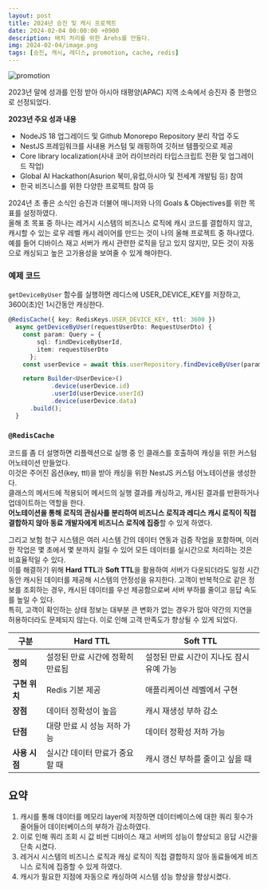 ```yaml
---
layout: post
title: 2024년 승진 및 캐시 프로젝트
date: 2024-02-04 00:00:00 +0900
description: 배치 처리를 위한 Arehs를 만들다.
img: 2024-02-04/image.png
tags: [승진, 캐시, 레디스, promotion, cache, redis]
---
```


![promotion]({{site.baseurl}}/assets/img/2024-02-04/promotion.jpg)

2023년 말에 성과를 인정 받아 아시아 태평양(APAC) 지역 소속에서 승진자 중 한명으로 선정되었다.

**2023년 주요 성과 내용**

- NodeJS 18 업그레이드 및 Github Monorepo Repository 분리 작업 주도
- NestJS 프레임워크를 사내용 커스텀 및 래핑하여 깃허브 템플릿으로 제공
- Core library localization(사내 코어 라이브러리 타입스크립트 전환 및 업그레이드 작업)
- Global AI Hackathon(Asurion 북미,유럽,아시아 및 전세계 개발팀 등) 참여
- 한국 비즈니스를 위한 다양한 프로젝트 참여 등

2024년 초 좋은 소식인 승진과 더불어 매니저와 나의 Goals & Objectives를 위한 목표를 설정하였다.  
올해 초 목표 중 하나는 레거시 시스템의 비즈니스 로직에 캐시 코드를 결합하지 않고, 캐시할 수 있는 로우 레벨 캐시 레이어를 만드는 것이 나의 올해 프로젝트 중 하나였다.  
예를 들어 디바이스 재고 서버가 캐시 관련한 로직을 담고 있지 않지만, 모든 것이 자동으로 캐싱되고 높은 고가용성을 보여줄 수 있게 해야한다.

### 예제 코드

`getDeviceByUser` 함수를 실행하면 레디스에 USER_DEVICE_KEY를 저장하고, 3600(초)인 1시간동안 캐싱한다.

```typescript
@RedisCache({ key: RedisKeys.USER_DEVICE_KEY, ttl: 3600 })
  async getDeviceByUser(requestUserDto: RequestUserDto) {
    const param: Query = {
        sql: findDeviceByUserId,
        item: requestUserDto
      };
    const userDevice = await this.userRepository.findDeviceByUser(param);

    return Builder<UserDevice>()
			.device(userDevice.id)
			.userId(userDevice.userId)
			.device(userDevice.data)
      .build();
  }
```

### `@RedisCache`

코드를 좀 더 설명하면 리플렉션으로 실행 중 인 클래스를 호출하여 캐싱을 위한 커스텀 어노테이션 만들었다.  
이것은 주어진 옵션(key, ttl)을 받아 캐싱을 위한 NestJS 커스텀 어노테이션을 생성한다.  
클래스의 메서드에 적용되어 메서드의 실행 결과를 캐싱하고, 캐시된 결과를 반환하거나 업데이트하는 역할을 한다.  
**어노테이션을 통해 로직의 관심사를 분리하여 비즈니스 로직과 레디스 캐시 로직이 직접 결합하지 않아 동료 개발자에게 비즈니스 로직에 집중**할 수 있게 하였다.

그리고 보험 청구 시스템은 여러 시스템 간의 데이터 연동과 검증 작업을 포함하며, 이러한 작업은 몇 초에서 몇 분까지 걸릴 수 있어 모든 데이터를 실시간으로 처리하는 것은 비효율적일 수 있다.  
이를 해결하기 위해 **Hard TTL**과 **Soft TTL**을 활용하여 서버가 다운되더라도 일정 시간 동안 캐시된 데이터를 제공해 시스템의 안정성을 유지한다. 고객이 반복적으로 같은 정보를 조회하는 경우, 캐시된 데이터를 우선 제공함으로써 서버 부하를 줄이고 응답 속도를 높일 수 있다.  
특히, 고객이 확인하는 상태 정보는 대부분 큰 변화가 없는 경우가 많아 약간의 지연을 허용하더라도 문제되지 않는다. 이로 인해 고객 만족도가 향상될 수 있게 되었다.

| 구분          | Hard TTL                         | Soft TTL                                 |
| ------------- | -------------------------------- | ---------------------------------------- |
| **정의**      | 설정된 만료 시간에 정확히 만료됨 | 설정된 만료 시간이 지나도 잠시 유예 가능 |
| **구현 위치** | Redis 기본 제공                  | 애플리케이션 레벨에서 구현               |
| **장점**      | 데이터 정확성이 높음             | 캐시 재생성 부하 감소                    |
| **단점**      | 대량 만료 시 성능 저하 가능      | 데이터 정확성 저하 가능                  |
| **사용 시점** | 실시간 데이터 만료가 중요할 때   | 캐시 갱신 부하를 줄이고 싶을 때          |

## 요약

1. 캐시를 통해 데이터를 메모리 layer에 저장하면 데이터베이스에 대한 쿼리 횟수가 줄어들어 데이터베이스의 부하가 감소하였다.
2. 이로 인해 쿼리 조회 시 값 비싼 디바이스 재고 서버의 성능이 향상되고 응답 시간을 단축 시켰다.
3. 레거시 시스템의 비즈니스 로직과 캐싱 로직이 직접 결합하지 않아 동료들에게 비즈니스 로직에 집중할 수 있게 하였다.
4. 캐시가 필요한 지점에 자동으로 캐싱하여 시스템 성능 향상을 향상시켰다.
